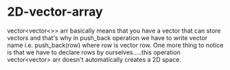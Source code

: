# 2D-vector-array
vector<vector<<int>>> arr basically means that you have a vector that can store vectors and that's why in push_back operation we have to write vector name i.e. push_back(row) where row is vector<int> row. One more thing to notice is that we have to declare rows by ourselves.....this operation vector<vector<int>> arr doesn't automatically creates a 2D space.

